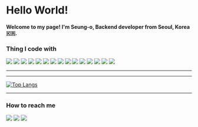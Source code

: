 
# Hello World!

#### Welcome to my page! I'm Seung-o, Backend developer from Seoul, Korea 🇰🇷.

### Thing I code with
<p>
<img src="https://img.shields.io/badge/Nodejs-339933??style=plastic&logo=Node.js&&logoColor=white">
  <img src="https://img.shields.io/badge/NestJs-E0234E??style=plastic&logo=NestJs&&logoColor=white">
<img src="https://img.shields.io/badge/TypeScript-3178C6??style=plastic&logo=TypeScript&&logoColor=white">
<img src="https://img.shields.io/badge/JavaScript-F7DF1E??style=plastic&logo=JavaScript&&logoColor=white">
<img src="https://img.shields.io/badge/MySQL-4479A1??style=plastic&logo=MySQL&&logoColor=white">
<img src="https://img.shields.io/badge/Redis-DC382D??style=plastic&logo=Redis&&logoColor=white">
<img src="https://img.shields.io/badge/AWS-232F3E??style=plastic&logo=AmazonAWS&&logoColor=white">
<img src="https://img.shields.io/badge/Python-3776AB??style=plastic&logo=Python&&logoColor=white">
<img src="https://img.shields.io/badge/GitLab-FCA121??style=plastic&logo=GitLab&&logoColor=white">
<img src="https://img.shields.io/badge/GitHub-181717??style=plastic&logo=GitHub&&logoColor=white">
<img src="https://img.shields.io/badge/Jira-0052CC??style=plastic&logo=Jira&&logoColor=white">
<img src="https://img.shields.io/badge/Slack-4A154B??style=plastic&logo=Slack&&logoColor=white">
<img src="https://img.shields.io/badge/GoogleCloudPlatform-4285F4??style=plastic&logo=Google&&logoColor=white">
<img src="https://img.shields.io/badge/npm-CB3837??style=plastic&logo=npm&&logoColor=white">
<img src="https://img.shields.io/badge/ESLint-4B32C3??style=plastic&logo=ESLint&&logoColor=white">
</p>

***

<!-- ![Seungo's GitHub stats](https://github-readme-stats.vercel.app/api?username=Seung-o&show_icons=true&theme=merko) -->

***

[![Top Langs](https://github-readme-stats.vercel.app/api/top-langs/?username=Seung-o&hide=ejs,html&theme=dark)](https://github.com/Seung-o/github-readme-stats)

***
### How to reach me
<p>
<a href = "https://github.com/Seung-o"><img src = "https://img.shields.io/badge/Github-181717?style=appveyor&logo=Github&logoColor=white"></a>
<a href = "mailto:ilkhso@gmail.com"><img src = "https://img.shields.io/badge/Gmail-D14836?style=appveyor&logo=gmail&logoColor=white"></a>
<a href = "https://www.instagram.com/seung_ohh"><img src = "https://img.shields.io/badge/Instagram-E4405F?style=appveyor&logo=instagram&logoColor=white"></a>
</p>

<!---
Seung-o/Seung-o is a ✨ special ✨ repository because its `README.md` (this file) appears on your GitHub profile.
You can click the Preview link to take a look at your changes.
--->
